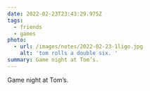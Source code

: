 ```yaml
---
date: 2022-02-23T23:43:29.975Z
tags:
  - friends
  - games
photo:
  - url: /images/notes/2022-02-23-1ligo.jpg
    alt: 'tom rolls a double six. '
summary: Game night at Tom’s.
---
```

Game night at Tom’s. 
